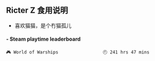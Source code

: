 ## Ricter Z 食用说明
- 喜欢猫猫，是个冇猫孤儿

<!-- steam-box start -->
#### - Steam playtime leaderboard
```text
🎮 World of Warships                 🕘 241 hrs 47 mins
```
<!-- Powered by https://github.com/YouEclipse/steam-box . -->
<!-- steam-box end -->
